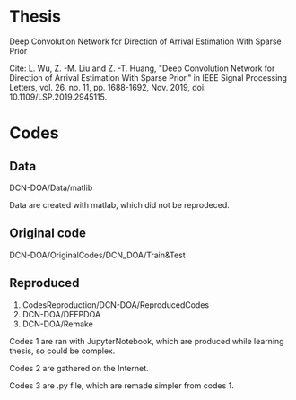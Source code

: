 # Thesis

Deep Convolution Network for Direction of Arrival Estimation With Sparse Prior

Cite: L. Wu, Z. -M. Liu and Z. -T. Huang, "Deep Convolution Network for Direction of Arrival Estimation With Sparse Prior," in IEEE Signal Processing Letters, vol. 26, no. 11, pp. 1688-1692, Nov. 2019, doi: 10.1109/LSP.2019.2945115.

# Codes

## Data

DCN-DOA/Data/matlib

Data are created with matlab, which did not be reprodeced.

## Original code

DCN-DOA/OriginalCodes/DCN_DOA/Train&Test

## Reproduced

1. CodesReproduction/DCN-DOA/ReproducedCodes
2. DCN-DOA/DEEPDOA
3. DCN-DOA/Remake

Codes 1 are ran with JupyterNotebook, which are produced while learning thesis, so could be complex.

Codes 2 are gathered on the Internet.

Codes 3 are .py file, which are remade simpler from codes 1.
